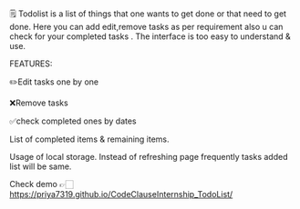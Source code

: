 🗒 Todolist is a list of things that one wants to get done or that need to get done. Here you can add edit,remove tasks as per requirement also u can check for your completed tasks . The interface is too easy to understand & use.

FEATURES:

✏️Edit tasks one by one

❌Remove tasks

✅check completed ones by dates

List of completed items & remaining items.

Usage of local storage. Instead of refreshing page frequently tasks added list will be same.

Check demo 👉🏻 https://priya7319.github.io/CodeClauseInternship_TodoList/
